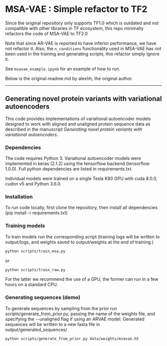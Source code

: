 # MSA-VAE : Simple refactor to TF2

Since the original repository only supports TF1.0 which is outdated and not compatible with other libraries in TF ecosystem, this repo minimally refactors the code of MSA-VAE to TF2.0

Note that since AR-VAE is reported to have inferior performance, we have not refactor it. Also, the `n_conditions` functionality used in MSA-VAE has not been used in the training and generating scripts, this refactor simply ignore it.

See `msavae_example.ipynb` for an example of how to run.

Below is the original readme.md by alexhh, the original author.

-----
## Generating novel protein variants with variational autoencoders

This code provides implementations of variational autoencoder models designed to work with aligned and unaligned protein sequence data as described in the manuscript *Generating novel protein variants with variational autoencoders*.

### Dependencies

The code requires Python 3. Variational autoencoder models were implemented in keras (2.1.2) using the tensorflow backend (tensorflow 1.0.0). Full python dependencies are listed in requirements.txt.

Individual models were trained on a single Tesla K80 GPU with cuda 8.0.0, cudnn v5 and Python 3.6.0.

### Installation

To run code locally, first clone the repository, then install all dependencies (pip install -r requirements.txt)

### Training models

To train models run the corresponding script (training logs will be written to output/logs, and weights saved to output/weights at the end of training.)

``` bash
python scripts/train_msa.py
```

or 

``` bash
python scripts/train_raw.py
```

For the latter we recommend the use of a GPU, the former can run in a few hours on a standard CPU.

### Generating sequences (demo)

To generate sequences by sampling from the prior run scripts/generate_from_prior.py, passing the name of the weights file, and specifying the --unaligned flag if using an ARVAE model. Generated sequences will be written to a new fasta file in output/generated_sequences/

``` bash
python scripts/generate_from_prior.py data/weights/msavae.h5
```